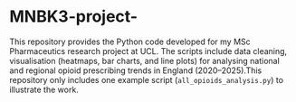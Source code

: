 # MNBK3-project-
This repository provides the Python code developed for my MSc Pharmaceutics research project at UCL. The scripts include data cleaning, visualisation (heatmaps, bar charts, and line plots) for analysing national and regional opioid prescribing trends in England (2020–2025).This repository only includes one example script (`all_opioids_analysis.py`) to illustrate the work.
